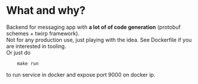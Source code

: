 # What and why?
Backend for messaging app with **a lot of  of code generation** (protobuf schemes + twirp framework).  
Not for any production use, just playing with the idea.
See Dockerfile if you are interested in tooling.  
Or just do
```
	make run
```
to run service in docker and expose port 9000 on docker ip.
